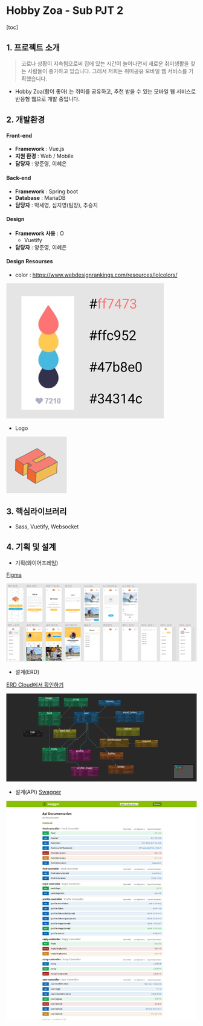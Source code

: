# Hobby Zoa - Sub PJT 2

[toc]

## 1. 프로젝트 소개

>  코로나 상황이 지속됨으로써 집에 있는 시간이 늘어나면서 새로운 취미생활을 찾는 사람들이 증가하고 있습니다. 그래서 저희는 취미공유 모바일 웹 서비스를 기획했습니다.

- Hobby Zoa(합이 좋아) 는 취미를 공유하고, 추천 받을 수 있는 모바일 웹 서비스로 반응형 웹으로 개발 중입니다.





## 2. 개발환경

#### Front-end

  - __Framework__ : Vue.js
  - __지원 환경__ : Web / Mobile 
  - __담당자__ : 양준영, 이혜은



#### Back-end

  - __Framework__ : Spring boot
  - __Database__ : MariaDB
  - __담당자__ : 박세영, 심지영(팀장), 추승지



#### Design

- __Framework 사용__ : O
  - Vuetify
- __담당자__ : 양준영, 이혜은



#### Design Resourses

- color : https://www.webdesignrankings.com/resources/lolcolors/

![](./images/colors.png)

- Logo

![](./images/logo.png)

 

## 3. 핵심라이브러리

- Sass, Vuetify, Websocket

  



## 4. 기획 및 설계

- 기획(와이어프레임)

[Figma](https://www.figma.com/file/d3976n4YmnLMj4kvd7dgyv/SSAFY-PJT?node-id=222%3A1890)

![](./images/와이어프레임.png)

- 설계(ERD)

[ERD Cloud에서 확인하기](https://www.erdcloud.com/d/Qfmif9Qqa6xj9jZXL)

![](./images/ERD.png)

- 설계(API)
[Swagger](http://i5c102.p.ssafy.io/api/swagger-ui.html#!/)

![](/images/swagger.png)

